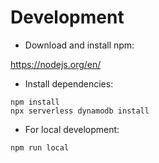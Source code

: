 # Development

* Download and install npm:

https://nodejs.org/en/

* Install dependencies:

```
npm install
npx serverless dynamodb install
```

* For local development:

```
npm run local
```
